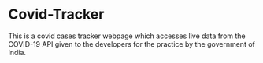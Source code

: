 # Covid-Tracker
This is a covid cases tracker webpage which accesses live data from the COVID-19 API given to the developers for the practice by the government of India.
